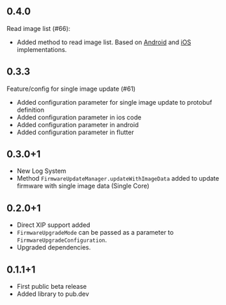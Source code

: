## 0.4.0
Read image list (#66):
- Added method to read image list. Based on [Android](https://github.com/NordicSemiconductor/Android-nRF-Connect-Device-Manager/blob/cc947d4fe003b5facd8fd03cb005197774bb3e89/mcumgr-core/src/main/java/io/runtime/mcumgr/managers/ImageManager.java#L228) and [iOS](https://github.com/NordicSemiconductor/IOS-nRF-Connect-Device-Manager/blob/d46c9ff85c87e786e8550fc3f4d633b1bc5c67be/Source/Managers/ImageManager.swift#L81) implementations.

## 0.3.3
Feature/config for single image update (#61)

* Added configuration parameter for single image update to protobuf definition
* Added configuration parameter in ios code
* Added configuration parameter in android
* Added configuration parameter in flutter

## 0.3.0+1
- New Log System
- Method `FirmwareUpdateManager.updateWithImageData` added to update firmware with single image data (Single Core)

## 0.2.0+1
- Direct XIP support added
- `FirmwareUpgradeMode` can be passed as a parameter to `FirmwareUpgradeConfiguration`.
- Upgraded dependencies.

## 0.1.1+1

* First public beta release
* Added library to pub.dev
